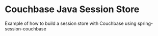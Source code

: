 # Couchbase Java Session Store
Example of how to build a session store with Couchbase using spring-session-couchbase

